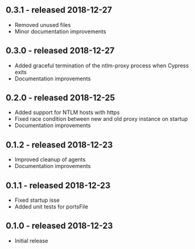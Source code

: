 ## 0.3.1 - released 2018-12-27
* Removed unused files
* Minor documentation improvements

## 0.3.0 - released 2018-12-27
* Added graceful termination of the ntlm-proxy process when Cypress exits
* Documentation improvements

## 0.2.0 - released 2018-12-25
* Added support for NTLM hosts with https 
* Fixed race condition between new and old proxy instance on startup
* Documentation improvements

## 0.1.2 - released 2018-12-23
* Improved cleanup of agents
* Documentation improvements

## 0.1.1 - released 2018-12-23
* Fixed startup isse
* Added unit tests for portsFile

## 0.1.0 - released 2018-12-23
* Initial release